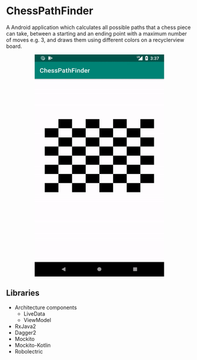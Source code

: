 # ChessPathFinder
A Android application which calculates all possible paths that a chess piece can take, between a starting and an ending point with a maximum number of moves e.g. 3, and draws them using different colors on a recyclerview board.  

<p align="center">
  <img src="sample.gif" height="600" width="350" />
</p>

## Libraries
* Architecture components
  * LiveData
  * ViewModel
* RxJava2
* Dagger2
* Mockito
* Mockito-Kotlin
* Robolectric
